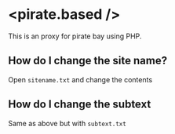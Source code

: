 # <pirate.based />
This is an proxy for pirate bay using PHP.

## How do I change the site name?
Open `sitename.txt` and change the contents

## How do I change the subtext

Same as above but with `subtext.txt`
